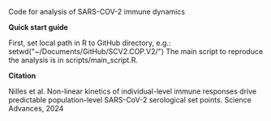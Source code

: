 Code for analysis of SARS-COV-2 immune dynamics

**Quick start guide**

First, set local path in R to GitHub directory, e.g.: setwd("~/Documents/GitHub/SCV2.COP.V2/") The main script to reproduce the analysis is in scripts/main_script.R.

**Citation**

Nilles et al. Non-linear kinetics of individual-level immune responses drive predictable population-level SARS-CoV-2 serological set points.  Science Advances, 2024
